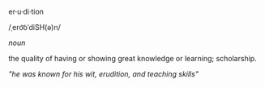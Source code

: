 er·u·di·tion

/ˌero͝oˈdiSH(ə)n/

_noun_

the quality of having or showing great knowledge or learning; scholarship.
    
*"he was known for his wit, erudition, and teaching skills"*